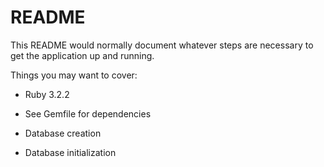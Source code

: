 # README

This README would normally document whatever steps are necessary to get the
application up and running.

Things you may want to cover:

* Ruby 3.2.2

* See Gemfile for dependencies

* Database creation

* Database initialization
